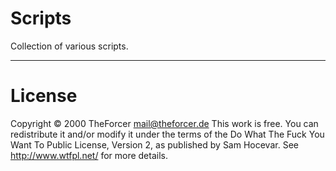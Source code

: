 # Scripts
Collection of various scripts.

___
# License
Copyright © 2000 TheForcer <mail@theforcer.de>
This work is free. You can redistribute it and/or modify it under the
terms of the Do What The Fuck You Want To Public License, Version 2,
as published by Sam Hocevar. See http://www.wtfpl.net/ for more details.
